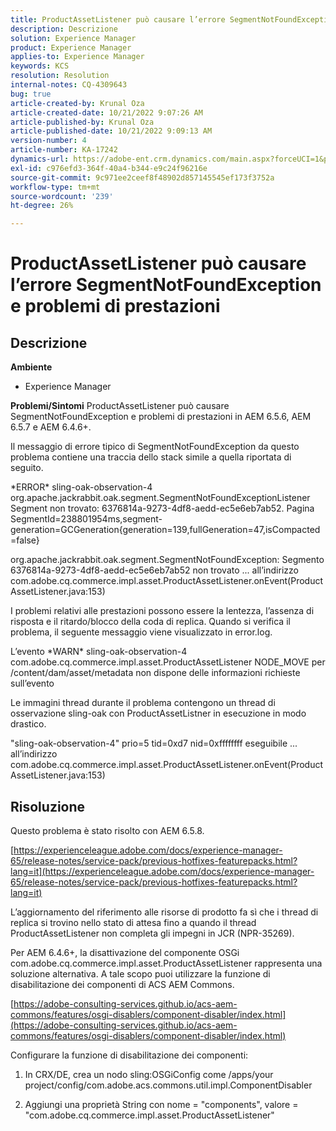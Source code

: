 ```yaml
---
title: ProductAssetListener può causare l’errore SegmentNotFoundException e problemi di prestazioni
description: Descrizione
solution: Experience Manager
product: Experience Manager
applies-to: Experience Manager
keywords: KCS
resolution: Resolution
internal-notes: CQ-4309643
bug: true
article-created-by: Krunal Oza
article-created-date: 10/21/2022 9:07:26 AM
article-published-by: Krunal Oza
article-published-date: 10/21/2022 9:09:13 AM
version-number: 4
article-number: KA-17242
dynamics-url: https://adobe-ent.crm.dynamics.com/main.aspx?forceUCI=1&pagetype=entityrecord&etn=knowledgearticle&id=f9b60fc7-1f51-ed11-bba2-0022480867fb
exl-id: c976efd3-364f-40a4-b344-e9c24f96216e
source-git-commit: 9c971ee2ceef8f48902d857145545ef173f3752a
workflow-type: tm+mt
source-wordcount: '239'
ht-degree: 26%

---
```


# ProductAssetListener può causare l’errore SegmentNotFoundException e problemi di prestazioni

## Descrizione

<b>Ambiente</b>
- Experience Manager



<b>Problemi/Sintomi</b>
ProductAssetListener può causare SegmentNotFoundException e problemi di prestazioni in AEM 6.5.6, AEM 6.5.7 e AEM 6.4.6+.



Il messaggio di errore tipico di SegmentNotFoundException da questo problema contiene una traccia dello stack simile a quella riportata di seguito.

\*ERROR\* sling-oak-observation-4 org.apache.jackrabbit.oak.segment.SegmentNotFoundExceptionListener Segment non trovato: 6376814a-9273-4df8-aedd-ec5e6eb7ab52. Pagina SegmentId=238801954ms,segment-generation=GCGeneration{generation=139,fullGeneration=47,isCompacted=false}

org.apache.jackrabbit.oak.segment.SegmentNotFoundException: Segmento 6376814a-9273-4df8-aedd-ec5e6eb7ab52 non trovato ... all’indirizzo com.adobe.cq.commerce.impl.asset.ProductAssetListener.onEvent(ProductAssetListener.java:153)



I problemi relativi alle prestazioni possono essere la lentezza, l’assenza di risposta e il ritardo/blocco della coda di replica. Quando si verifica il problema, il seguente messaggio viene visualizzato in error.log.

L’evento \*WARN\* sling-oak-observation-4 com.adobe.cq.commerce.impl.asset.ProductAssetListener NODE_MOVE per /content/dam/asset/metadata non dispone delle informazioni richieste sull’evento



Le immagini thread durante il problema contengono un thread di osservazione sling-oak con ProductAssetListner in esecuzione in modo drastico.

&quot;sling-oak-observation-4&quot; prio=5 tid=0xd7 nid=0xffffffff eseguibile ... all’indirizzo com.adobe.cq.commerce.impl.asset.ProductAssetListener.onEvent(ProductAssetListener.java:153)


## Risoluzione


Questo problema è stato risolto con AEM 6.5.8.

[https://experienceleague.adobe.com/docs/experience-manager-65/release-notes/service-pack/previous-hotfixes-featurepacks.html?lang=it](https://experienceleague.adobe.com/docs/experience-manager-65/release-notes/service-pack/previous-hotfixes-featurepacks.html?lang=it)

L’aggiornamento del riferimento alle risorse di prodotto fa sì che i thread di replica si trovino nello stato di attesa fino a quando il thread ProductAssetListener non completa gli impegni in JCR (NPR-35269).



Per AEM 6.4.6+, la disattivazione del componente OSGi com.adobe.cq.commerce.impl.asset.ProductAssetListener rappresenta una soluzione alternativa. A tale scopo puoi utilizzare la funzione di disabilitazione dei componenti di ACS AEM Commons.

[https://adobe-consulting-services.github.io/acs-aem-commons/features/osgi-disablers/component-disabler/index.html](https://adobe-consulting-services.github.io/acs-aem-commons/features/osgi-disablers/component-disabler/index.html)



Configurare la funzione di disabilitazione dei componenti:

1. In CRX/DE, crea un nodo sling:OSGiConfig come /apps/your project/config/com.adobe.acs.commons.util.impl.ComponentDisabler

2. Aggiungi una proprietà String con nome = &quot;components&quot;, valore = &quot;com.adobe.cq.commerce.impl.asset.ProductAssetListener&quot;
